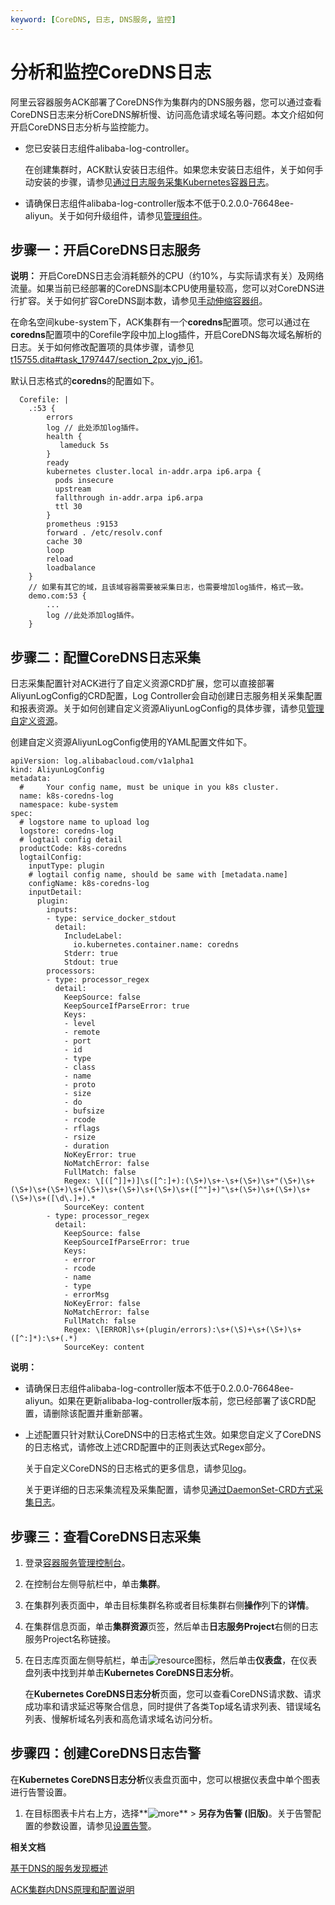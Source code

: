 ```yaml
---
keyword: [CoreDNS, 日志, DNS服务, 监控]
---
```


# 分析和监控CoreDNS日志

阿里云容器服务ACK部署了CoreDNS作为集群内的DNS服务器，您可以通过查看CoreDNS日志来分析CoreDNS解析慢、访问高危请求域名等问题。本文介绍如何开启CoreDNS日志分析与监控能力。

-   您已安装日志组件alibaba-log-controller。

    在创建集群时，ACK默认安装日志组件。如果您未安装日志组件，关于如何手动安装的步骤，请参见[通过日志服务采集Kubernetes容器日志](/intl.zh-CN/Kubernetes集群用户指南/可观测性/日志管理/通过日志服务采集Kubernetes容器日志.md)。

-   请确保日志组件alibaba-log-controller版本不低于0.2.0.0-76648ee-aliyun。关于如何升级组件，请参见[管理组件](/intl.zh-CN/Kubernetes集群用户指南/集群/升级集群/管理组件.md)。

## 步骤一：开启CoreDNS日志服务

**说明：** 开启CoreDNS日志会消耗额外的CPU（约10%，与实际请求有关）及网络流量。如果当前已经部署的CoreDNS副本CPU使用量较高，您可以对CoreDNS进行扩容。关于如何扩容CoreDNS副本数，请参见[手动伸缩容器组](/intl.zh-CN/Kubernetes集群用户指南/应用/工作负载/管理容器组（Pod）.md)。

在命名空间kube-system下，ACK集群有一个**coredns**配置项。您可以通过在**coredns**配置项中的Corefile字段中加上log插件，开启CoreDNS每次域名解析的日志。关于如何修改配置项的具体步骤，请参见[t15755.dita\#task\_1797447/section\_2px\_yjo\_j61](t15755.dita#task_1797447/section_2px_yjo_j61)。

默认日志格式的**coredns**的配置如下。

```
  Corefile: |
    .:53 {
        errors
        log // 此处添加log插件。
        health {
           lameduck 5s
        }
        ready
        kubernetes cluster.local in-addr.arpa ip6.arpa {
          pods insecure
          upstream
          fallthrough in-addr.arpa ip6.arpa
          ttl 30
        }
        prometheus :9153
        forward . /etc/resolv.conf
        cache 30
        loop
        reload
        loadbalance
    }
    // 如果有其它的域，且该域容器需要被采集日志，也需要增加log插件，格式一致。
    demo.com:53 {
        ... 
        log //此处添加log插件。
    }
```

## 步骤二：配置CoreDNS日志采集

日志采集配置针对ACK进行了自定义资源CRD扩展，您可以直接部署AliyunLogConfig的CRD配置，Log Controller会自动创建日志服务相关采集配置和报表资源。关于如何创建自定义资源AliyunLogConfig的具体步骤，请参见[管理自定义资源](/intl.zh-CN/Kubernetes集群用户指南/应用/工作负载/管理自定义资源.md)。

创建自定义资源AliyunLogConfig使用的YAML配置文件如下。

```
apiVersion: log.alibabacloud.com/v1alpha1
kind: AliyunLogConfig
metadata:
  #     Your config name, must be unique in you k8s cluster.
  name: k8s-coredns-log
  namespace: kube-system
spec:
  # logstore name to upload log
  logstore: coredns-log
  # logtail config detail
  productCode: k8s-coredns
  logtailConfig:
    inputType: plugin
    # logtail config name, should be same with [metadata.name]
    configName: k8s-coredns-log
    inputDetail:
      plugin:
        inputs:
        - type: service_docker_stdout
          detail:
            IncludeLabel:
              io.kubernetes.container.name: coredns
            Stderr: true
            Stdout: true
        processors:
        - type: processor_regex
          detail:
            KeepSource: false
            KeepSourceIfParseError: true
            Keys:
            - level
            - remote
            - port
            - id
            - type
            - class
            - name
            - proto
            - size
            - do
            - bufsize
            - rcode
            - rflags
            - rsize
            - duration
            NoKeyError: true
            NoMatchError: false
            FullMatch: false
            Regex: \[([^]]+)]\s([^:]+):(\S+)\s+-\s+(\S+)\s+"(\S+)\s+(\S+)\s+(\S+)\s+(\S+)\s+(\S+)\s+(\S+)\s+([^"]+)"\s+(\S+)\s+(\S+)\s+(\S+)\s+([\d\.]+).*
            SourceKey: content
        - type: processor_regex
          detail:
            KeepSource: false
            KeepSourceIfParseError: true
            Keys:
            - error
            - rcode
            - name
            - type
            - errorMsg
            NoKeyError: false
            NoMatchError: false
            FullMatch: false
            Regex: \[ERROR]\s+(plugin/errors):\s+(\S)+\s+(\S+)\s+([^:]*):\s+(.*)
            SourceKey: content
```

**说明：**

-   请确保日志组件alibaba-log-controller版本不低于0.2.0.0-76648ee-aliyun。如果在更新alibaba-log-controller版本前，您已经部署了该CRD配置，请删除该配置并重新部署。
-   上述配置只针对默认CoreDNS中的日志格式生效。如果您自定义了CoreDNS的日志格式，请修改上述CRD配置中的正则表达式Regex部分。

    关于自定义CoreDNS的日志格式的更多信息，请参见[log](https://coredns.io/plugins/log/)。

    关于更详细的日志采集流程及采集配置，请参见[通过DaemonSet-CRD方式采集日志](/intl.zh-CN/数据采集/Logtail采集/采集容器日志/通过DaemonSet-CRD方式采集日志.md)。


## 步骤三：查看CoreDNS日志采集

1.  登录[容器服务管理控制台](https://cs.console.aliyun.com)。

2.  在控制台左侧导航栏中，单击**集群**。

3.  在集群列表页面中，单击目标集群名称或者目标集群右侧**操作**列下的**详情**。

4.  在集群信息页面，单击**集群资源**页签，然后单击**日志服务Project**右侧的日志服务Project名称链接。

5.  在日志库页面左侧导航栏，单击![resource](https://static-aliyun-doc.oss-accelerate.aliyuncs.com/assets/img/zh-CN/6958619161/p267638.png)图标，然后单击**仪表盘**，在仪表盘列表中找到并单击**Kubernetes CoreDNS日志分析**。

    在**Kubernetes CoreDNS日志分析**页面，您可以查看CoreDNS请求数、请求成功率和请求延迟等聚合信息，同时提供了各类Top域名请求列表、错误域名列表、慢解析域名列表和高危请求域名访问分析。


## 步骤四：创建CoreDNS日志告警

在**Kubernetes CoreDNS日志分析**仪表盘页面中，您可以根据仪表盘中单个图表进行告警设置。

1.  在目标图表卡片右上方，选择**![more](https://static-aliyun-doc.oss-accelerate.aliyuncs.com/assets/img/zh-CN/4484619161/p267496.png)** \> **另存为告警 \(旧版\)**。关于告警配置的参数设置，请参见[设置告警](/intl.zh-CN/告警/告警（旧版）/设置告警.md)。


**相关文档**  


[基于DNS的服务发现概述](/intl.zh-CN/Kubernetes集群用户指南/网络/服务发现DNS/基于DNS的服务发现概述.md)

[ACK集群内DNS原理和配置说明](/intl.zh-CN/Kubernetes集群用户指南/网络/服务发现DNS/ACK集群内DNS原理和配置说明.md)


